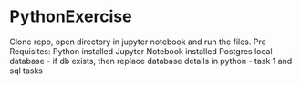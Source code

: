 # PythonExercise
Clone repo, open directory in jupyter notebook and run the files. 
Pre Requisites:
  Python installed
  Jupyter Notebook installed
  Postgres local database - if db exists, then replace database details in python - task 1 and sql tasks
